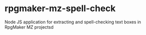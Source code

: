 # rpgmaker-mz-spell-check
Node JS application for extracting and spell-checking text boxes in RpgMaker MZ projectsd
